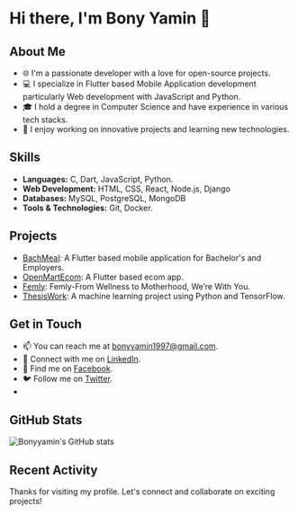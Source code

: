 # Hi there, I'm Bony Yamin 👋

## About Me

- 🌐 I'm a passionate developer with a love for open-source projects.
- 💻 I specialize in Flutter based Mobile Application development particularly Web development with JavaScript and Python.
- 🎓 I hold a degree in Computer Science and have experience in various tech stacks.
- 🚀 I enjoy working on innovative projects and learning new technologies.

## Skills

- **Languages:** C, Dart, JavaScript, Python.
- **Web Development:** HTML, CSS, React, Node.js, Django
- **Databases:** MySQL, PostgreSQL, MongoDB
- **Tools & Technologies:** Git, Docker.

## Projects

- [BachMeal](https://github.com/bonyyamin/bachmeal): A Flutter based mobile application for Bachelor's and Employers.
- [OpenMartEcom](https://github.com/bonyyamin/VSCODE/tree/main/openimart_v2): A Flutter based ecom app.
- [Femly](https://github.com/bonyyamin/Femly): Femly-From Wellness to Motherhood, We’re With You.
- [ThesisWork](https://github.com/bonyyamin/research-work): A machine learning project using Python and TensorFlow.

## Get in Touch

- 📫 You can reach me at [bonyyamin1997@gmail.com](mailto:bonyyamin1997@gmail.com).
- 💼 Connect with me on [LinkedIn](https://www.linkedin.com/in/bonyyamin).
- 📘 Find me on [Facebook](https://facebook.com/bonyyaminn).
- 🐦 Follow me on [Twitter](https://twitter.com/bonyyamin).
- 

## GitHub Stats

![Bonyyamin's GitHub stats](https://github-readme-stats.vercel.app/api?username=bonyyamin&show_icons=true&theme=radical)

## Recent Activity

<!--START_SECTION:activity-->
<!--END_SECTION:activity-->

Thanks for visiting my profile. Let's connect and collaborate on exciting projects!
